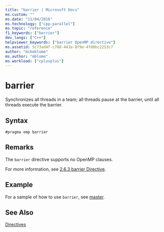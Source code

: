 ```yaml
---
title: "barrier | Microsoft Docs"
ms.custom: ""
ms.date: "11/04/2016"
ms.technology: ["cpp-parallel"]
ms.topic: "reference"
f1_keywords: ["barrier"]
dev_langs: ["C++"]
helpviewer_keywords: ["barrier OpenMP directive"]
ms.assetid: 5c73ad4f-c768-443a-8f9e-4fd8bc2253c7
author: "mikeblome"
ms.author: "mblome"
ms.workload: ["cplusplus"]
---
```

# barrier
Synchronizes all threads in a team; all threads pause at the barrier, until all threads execute the barrier.  
  
## Syntax  
  
```  
#pragma omp barrier  
```  
  
## Remarks  
 The `barrier` directive supports no OpenMP clauses.  
  
 For more information, see [2.6.3 barrier Directive](../../../parallel/openmp/2-6-3-barrier-directive.md).  
  
## Example  
 For a sample of how to use `barrier`, see [master](../../../parallel/openmp/reference/master.md).  
  
## See Also  
 [Directives](../../../parallel/openmp/reference/openmp-directives.md)